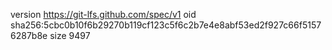 version https://git-lfs.github.com/spec/v1
oid sha256:5cbc0b10f6b29270b119cf123c5f6c2b7e4e8abf53ed2f927c66f51576287b8e
size 9497

